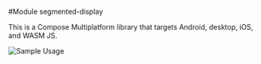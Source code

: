 #Module segmented-display

This is a Compose Multiplatform library that targets Android, desktop, iOS, and WASM JS.

![Sample Usage](./images/readme_headline.png)